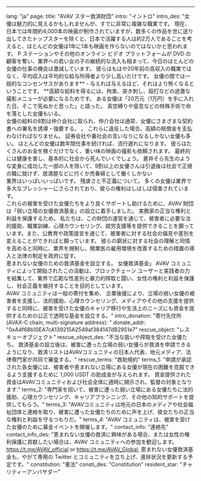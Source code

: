 ---
lang: "ja"
page:
  title: "AVAV スター救済財団"
  intro: "イントロ"
  intro_des: "女優は魅力的に見えるかもしれませんが、すでに非常に複雑な職業です。 現在、日本では年間約4,000本の映画が制作されていますが、数多くの作品を世に送り出してきたトップスターを除くと、日本で活躍する人は約2万人であることを考えると、ほとんどの女優は1年に1本も映画を作らないのではないかと思われます。 P ステーションやその他のオンライン ビデオ プラットフォームが DVD の顧客を奪い、業界への若い女の子の継続的な流入も相まって、今日のほとんどの女優の仕事の機会は激減しています。 彼らはもはや20年前の高収入の職業ではなく、平均収入は平均的な給与所得者より少し高いだけです。 女優の間では一般的なコンセンサスがあります** - 与えれば与えるほど、それはより怖くなるということです。 **高額な給料を得るには、拘束、突き刺し、殴打などの過激な撮影メニューが必要になるためです。 ある女優は「20万元（1万円）を手に入れた日、そこで死ぬかと思った」と語った。 真空縛りや窒息などの特殊手術で命を落とした女優もいる。<br>女優の給料の8割は仲介会社に取られ、仲介会社は通常、女優にさまざまな契約書への署名を誘導・強要する。 。 これらに違反した場合、高額の賠償金を支払わなければなりません。 証券会社や裏社会の言いなりになるしかない女優も多い。 ほとんどの女優は数年間仕事を続ければ、流行遅れになります。 彼らはたくさんのお金を稼ぐだけでなく、重い味の映画の撮影も依頼されます。 最終的には健康を害し、基本的に社会から死んでいくでしょう。 蒼井そら先生のような変身に成功した一部の人を除いて、9割以上の女優さんは引退後は社会で正規の職に就けず、居酒屋などに行くか売春婦として働くしかない<br>業界はいっぱいいっぱいです。 残虐さと不正義について。 多くの女優は業界で多大なプレッシャーにさらされており、彼らの権利はしばしば侵害されています。<br>これらの被害を受けた女優たちをより良くサポートし助けるために、AVAV 財団は「弱い立場の女優救済基金」の設立に着手しました。 実務家の正当な権利と利益を保護するため。 私たちは、この財団の運営を通じて、被害者に必要な法的援助、職業訓練、心理カウンセリング、就労支援等を提供できることを願っています。また、公教育や政策提言を通じて、被害者に対する社会の偏見や差別を変えることができればと願っています。 彼らの窮状に対する社会の理解と同情を高めると同時に、業界を規制し、開業医の雇用環境を改善するための措置の導入と法律の制定を政府に促す。<br>恵まれない女優のための救済基金を設立する。 女優救済基金」 AVAV コミュニティによって開始されたこの活動は、ブロックチェーン ユーザーと実践者の力を結集して、業界で広範な性差別と暴力的搾取と闘い、女性の権利と利益を保護し、社会正義を維持することを目的としています。<br>AVAV コミュニティは一般の寄付を集め、 企業後援により、立場の弱い女優の被害者を支援し、法的援助、心理カウンセリング、メディアやその他の支援を提供すると同時に、被害を受けた女優のキャリア移行や生活上のニーズにも資金を提供するための公正で透明な基金を設立する。"
  intro_donation: "寄付先住所 (AVAX-C chain, multi-signature address): "
  donate_addr: "0xA4f68b10EA7cA139215A2549af384147dB2951e7"
  rescue_object: "レスキューオブジェクト"
  rescue_object_des: "不当な扱いや搾取を受けた女優たち。 救済基金の設立後は、被害に遭った立場の弱い女優らが救済を申請できるようになり、救済リストはAVAVコミュニティの日本人代表、地元メディア、法律専門家が共同で審査する。"
  rescue_terms: "救助規約"
  terms_1: "申請が承認された各女優には、被害者や恵まれない立場にある女優が現在の困難を克服できるよう支援するために 1,000 USDT の助成金が与えられます。 資金提供された資金はAVAVコミュニティおよび社会全体に適時に開示され、監督の対象となります."
  terms_2: "専門家を招いて、被害に遭った弱い立場にある女優たちに法的援助、心理カウンセリング、キャリアプランニング、その他の知的サポートを提供してもらう。"
  terms_3: "AVAVコミュニティは地元の日本のメディアや社会福祉団体と連絡を取り、被害に遭った女優たちのために声を上げ、彼女たちの正当な権利と利益を守るつもりだ。"
  terms_4: "AVAV コミュニティは、被害を受けた女優のために募金イベントを開催します。"
  contact_info: "連絡先"
  contact_info_des: "恵まれない女優の救済に興味がある場合、または女性の権利保護に貢献したい場合は、AVAV コミュニティへの参加を歓迎します。 <a href='https://t.me/AVAV_official' target='_blank' class='text-cred'>https://t.me/AVAV_official</a> or <a href='https://t.me/AVAV_Global' target='_blank' class='text-cred'>https://t.me/AVAV_Global</a>, 恵まれない女優救済基金も、やがて専用の Twitter とコミュニティを立ち上げ、進捗状況を更新する予定です。"
  constitution: "憲法"
  consti_des: "Constitution"
  resident_star: "チャリティーアンバサダー"